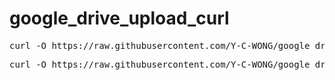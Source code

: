 # google_drive_upload_curl


<pre>curl -O https://raw.githubusercontent.com/Y-C-WONG/google_drive_upload_curl/main/scripts/drive_config.sh</pre>
<pre>curl -O https://raw.githubusercontent.com/Y-C-WONG/google_drive_upload_curl/main/scripts/upload_to_drive.sh</pre>
